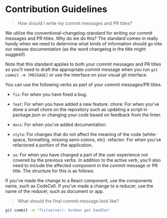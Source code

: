 # Contribution Guidelines

> How should I write my commit messages and PR titles?

We utilize the conventional-changelog-standard for writing our commit messages and PR titles. Why do we do this? The standard comes in really handy when we need to determine what kinds of information should go into our release documentation (as the word changelog in the title might suggest!).

Note that this standard applies to both your commit messages and PR titles so you'll need to draft the appropriate commit message when you run `git commit -m [MESSAGE]` or use the interface on your visual git interface.

You can use the following verbs as part of your commit messages/PR titles.

* `fix`: For when you have fixed a bug.

* `feat`: For when you have added a new feature.
  chore: For when you've done a small chore on the repository such as updating a script in package.json or changing your code based on feedback from the linter.

* `docs`: For when you've added documentation.

* `style`: For changes that do not affect the meaning of the code (white-space, formatting, missing semi-colons, etc). refactor: For when you've refactored a portion of the application.

* `ux`: For when you have changed a part of the user experience not covered by the previous verbs. In addition to the active verb, you'll also need to include the affected component in the commit message or PR title. The structure for this is as follows.

If you've made the change to a React component, use the components name, such as CodeCell. If you've made a change to a reducer, use the name of the reducer, such as document or app.

> What should the final commit message look like?

```sh
git commit -m 'fix(server): broken get handler'
```
